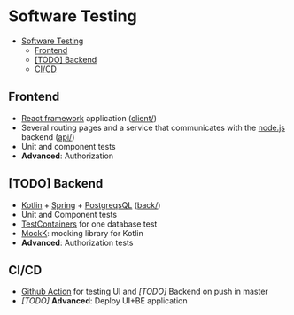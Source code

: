 # Software Testing

- [Software Testing](#software-testing)
  - [Frontend](#frontend)
  - [[TODO] Backend](#todo-backend)
  - [CI/CD](#cicd)

## Frontend

+ [React framework](https://reactjs.org/) application ([client/](client/))
+ Several routing pages and a service that communicates with the [node.js](https://nodejs.org/) backend ([api/](api/))
+ Unit and component tests
+ **Advanced**: Authorization

## [TODO] Backend

+ [Kotlin](https://kotlinlang.org/) + [Spring](https://spring.io/) + [PostgreqsQL](https://www.postgresql.org/) ([back/](back/))
+ Unit and Component tests
+ [TestContainers](https://testcontainers.org/) for one database test
+ [MockK](https://mockk.io/): mocking library for Kotlin
+ **Advanced**: Authorization tests

## CI/CD

+ [Github Action](https://github.com/features/actions) for testing UI and *[TODO]* Backend on push in master
+ *[TODO]* **Advanced**: Deploy UI+BE application
